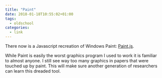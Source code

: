 ```yaml
---
title: "Paint"
date: 2018-01-18T10:55:02+01:00
tags:
  - oldschool
categories:
  - link
---
```


There now is a Javascript recreation of Windows Paint:
[Paint.js](http://jspaint.ml/).  

While Paint is easily the worst graphics program I used to work it is
familiar to almost anyone.  I still see way too many graphics in
papers that were touched up by paint.  This will make sure another
generation of researchers can learn this dreaded tool.

<!-- more -->
